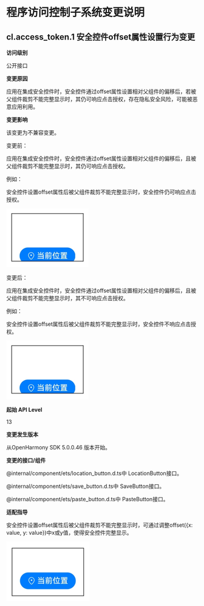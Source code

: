 # 程序访问控制子系统变更说明

## cl.access_token.1 安全控件offset属性设置行为变更

**访问级别**

公开接口

**变更原因**

应用在集成安全控件时，安全控件通过offset属性设置相对父组件的偏移后，若被父组件裁剪不能完整显示时，其仍可响应点击授权，存在隐私安全风险，可能被恶意应用利用。

**变更影响**

该变更为不兼容变更。

变更前：

应用在集成安全控件时，安全控件通过offset属性设置相对父组件的偏移后，且被父组件裁剪不能完整显示时，其仍可响应点击授权。

例如：

安全控件设置offset属性后被父组件裁剪不能完整显示时，安全控件仍可响应点击授权。

![be_clipped](security_component_be_clipped.png)

变更后：

应用在集成安全控件时，安全控件通过offset属性设置相对父组件的偏移后，且被父组件裁剪不能完整显示时，其不可响应点击授权。

例如：

安全控件设置offset属性后被父组件裁剪不能完整显示时，安全控件不响应点击授权。

![be_clipped](security_component_be_clipped.png)

**起始 API Level**

13

**变更发生版本**

从OpenHarmony SDK 5.0.0.46 版本开始。

**变更的接口/组件**

@internal/component/ets/location_button.d.ts中 LocationButton接口。

@internal/component/ets/save_button.d.ts中 SaveButton接口。

@internal/component/ets/paste_button.d.ts中 PasteButton接口。

**适配指导**

安全控件设置offset属性后被父组件裁剪不能完整显示时，可通过调整offset({x: value, y: value})中x或y值，使得安全控件完整显示。

![not_be_clipped](security_component_not_be_clipped.png)
